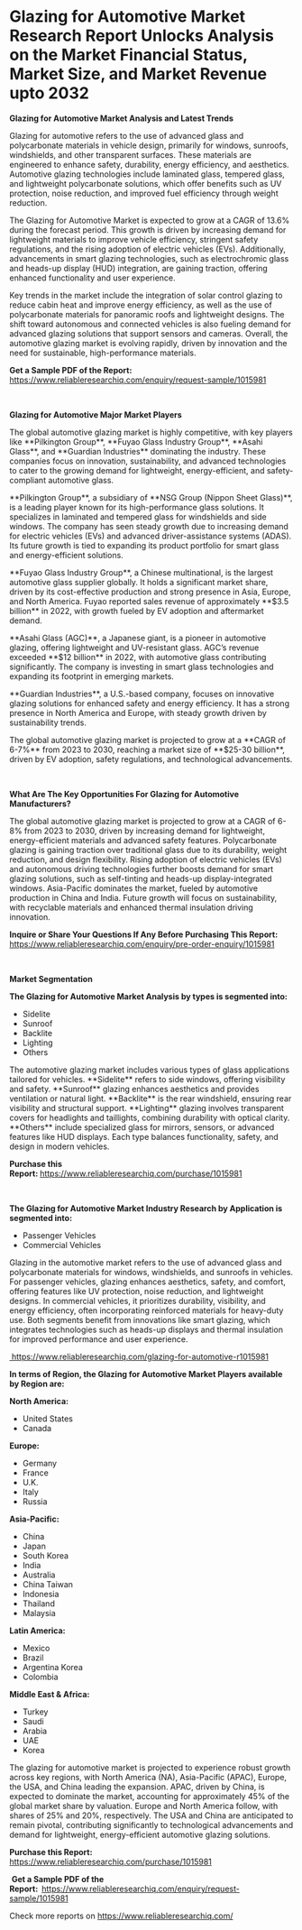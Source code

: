 <p><h1>Glazing for Automotive Market Research Report Unlocks Analysis on the Market Financial Status, Market Size, and Market Revenue upto 2032</h1></p><p><strong>Glazing for Automotive Market Analysis and Latest Trends</strong></p>
<p><p>Glazing for automotive refers to the use of advanced glass and polycarbonate materials in vehicle design, primarily for windows, sunroofs, windshields, and other transparent surfaces. These materials are engineered to enhance safety, durability, energy efficiency, and aesthetics. Automotive glazing technologies include laminated glass, tempered glass, and lightweight polycarbonate solutions, which offer benefits such as UV protection, noise reduction, and improved fuel efficiency through weight reduction.</p><p>The Glazing for Automotive Market is expected to grow at a CAGR of 13.6% during the forecast period. This growth is driven by increasing demand for lightweight materials to improve vehicle efficiency, stringent safety regulations, and the rising adoption of electric vehicles (EVs). Additionally, advancements in smart glazing technologies, such as electrochromic glass and heads-up display (HUD) integration, are gaining traction, offering enhanced functionality and user experience.</p><p>Key trends in the market include the integration of solar control glazing to reduce cabin heat and improve energy efficiency, as well as the use of polycarbonate materials for panoramic roofs and lightweight designs. The shift toward autonomous and connected vehicles is also fueling demand for advanced glazing solutions that support sensors and cameras. Overall, the automotive glazing market is evolving rapidly, driven by innovation and the need for sustainable, high-performance materials.</p></p>
<p><strong>Get a Sample PDF of the Report:&nbsp;</strong> <a href="https://www.reliableresearchiq.com/enquiry/request-sample/1015981?utm_campaign=1720&utm_medium=2&utm_source=Github&utm_content=ia&utm_term=22012025&utm_id=glazing-for-automotive">https://www.reliableresearchiq.com/enquiry/request-sample/1015981</a></p>
<p>&nbsp;</p>
<p><strong>Glazing for Automotive Major Market Players</strong></p>
<p><p>The global automotive glazing market is highly competitive, with key players like **Pilkington Group**, **Fuyao Glass Industry Group**, **Asahi Glass**, and **Guardian Industries** dominating the industry. These companies focus on innovation, sustainability, and advanced technologies to cater to the growing demand for lightweight, energy-efficient, and safety-compliant automotive glass.</p><p>**Pilkington Group**, a subsidiary of **NSG Group (Nippon Sheet Glass)**, is a leading player known for its high-performance glass solutions. It specializes in laminated and tempered glass for windshields and side windows. The company has seen steady growth due to increasing demand for electric vehicles (EVs) and advanced driver-assistance systems (ADAS). Its future growth is tied to expanding its product portfolio for smart glass and energy-efficient solutions.</p><p>**Fuyao Glass Industry Group**, a Chinese multinational, is the largest automotive glass supplier globally. It holds a significant market share, driven by its cost-effective production and strong presence in Asia, Europe, and North America. Fuyao reported sales revenue of approximately **$3.5 billion** in 2022, with growth fueled by EV adoption and aftermarket demand.</p><p>**Asahi Glass (AGC)**, a Japanese giant, is a pioneer in automotive glazing, offering lightweight and UV-resistant glass. AGC’s revenue exceeded **$12 billion** in 2022, with automotive glass contributing significantly. The company is investing in smart glass technologies and expanding its footprint in emerging markets.</p><p>**Guardian Industries**, a U.S.-based company, focuses on innovative glazing solutions for enhanced safety and energy efficiency. It has a strong presence in North America and Europe, with steady growth driven by sustainability trends.</p><p>The global automotive glazing market is projected to grow at a **CAGR of 6-7%** from 2023 to 2030, reaching a market size of **$25-30 billion**, driven by EV adoption, safety regulations, and technological advancements.</p></p>
<p>&nbsp;</p>
<p><strong>What Are The Key Opportunities For Glazing for Automotive Manufacturers?</strong></p>
<p><p>The global automotive glazing market is projected to grow at a CAGR of 6-8% from 2023 to 2030, driven by increasing demand for lightweight, energy-efficient materials and advanced safety features. Polycarbonate glazing is gaining traction over traditional glass due to its durability, weight reduction, and design flexibility. Rising adoption of electric vehicles (EVs) and autonomous driving technologies further boosts demand for smart glazing solutions, such as self-tinting and heads-up display-integrated windows. Asia-Pacific dominates the market, fueled by automotive production in China and India. Future growth will focus on sustainability, with recyclable materials and enhanced thermal insulation driving innovation.</p></p>
<p><strong>Inquire or Share Your Questions If Any Before Purchasing This Report:</strong> <a href="https://www.reliableresearchiq.com/enquiry/pre-order-enquiry/1015981?utm_campaign=1720&utm_medium=2&utm_source=Github&utm_content=ia&utm_term=22012025&utm_id=glazing-for-automotive">https://www.reliableresearchiq.com/enquiry/pre-order-enquiry/1015981</a></p>
<p>&nbsp;</p>
<p><strong>Market Segmentation</strong></p>
<p><strong>The Glazing for Automotive Market Analysis by types is segmented into:</strong></p>
<p><ul><li>Sidelite</li><li>Sunroof</li><li>Backlite</li><li>Lighting</li><li>Others</li></ul></p>
<p><p>The automotive glazing market includes various types of glass applications tailored for vehicles. **Sidelite** refers to side windows, offering visibility and safety. **Sunroof** glazing enhances aesthetics and provides ventilation or natural light. **Backlite** is the rear windshield, ensuring rear visibility and structural support. **Lighting** glazing involves transparent covers for headlights and taillights, combining durability with optical clarity. **Others** include specialized glass for mirrors, sensors, or advanced features like HUD displays. Each type balances functionality, safety, and design in modern vehicles.</p></p>
<p><strong>Purchase this Report:&nbsp;</strong><a href="https://www.reliableresearchiq.com/purchase/1015981?utm_campaign=1720&utm_medium=2&utm_source=Github&utm_content=ia&utm_term=22012025&utm_id=glazing-for-automotive">https://www.reliableresearchiq.com/purchase/1015981</a></p>
<p>&nbsp;</p>
<p><strong>The Glazing for Automotive Market Industry Research by Application is segmented into:</strong></p>
<p><ul><li>Passenger Vehicles</li><li>Commercial Vehicles</li></ul></p>
<p><p>Glazing in the automotive market refers to the use of advanced glass and polycarbonate materials for windows, windshields, and sunroofs in vehicles. For passenger vehicles, glazing enhances aesthetics, safety, and comfort, offering features like UV protection, noise reduction, and lightweight designs. In commercial vehicles, it prioritizes durability, visibility, and energy efficiency, often incorporating reinforced materials for heavy-duty use. Both segments benefit from innovations like smart glazing, which integrates technologies such as heads-up displays and thermal insulation for improved performance and user experience.</p></p>
<p><a href="https://www.reliableresearchiq.com/glazing-for-automotive-r1015981?utm_campaign=1720&utm_medium=2&utm_source=Github&utm_content=ia&utm_term=22012025&utm_id=glazing-for-automotive">&nbsp;https://www.reliableresearchiq.com/glazing-for-automotive-r1015981</a></p>
<p><strong>In terms of Region, the Glazing for Automotive Market Players available by Region are:</strong></p>
<p>
    <p> <strong> North America: </strong>
        <ul>
            <li>United States</li>
            <li>Canada</li>
        </ul>
        </p> 
    <p> <strong> Europe: </strong>
        <ul>
            <li>Germany</li>
            <li>France</li>
            <li>U.K.</li>
            <li>Italy</li>
            <li>Russia</li>
        </ul>
        </p> 
    <p> <strong> Asia-Pacific: </strong>
        <ul>
            <li>China</li>
            <li>Japan</li>
            <li>South Korea</li>
            <li>India</li>
            <li>Australia</li>
            <li>China Taiwan</li>
            <li>Indonesia</li>
            <li>Thailand</li>
            <li>Malaysia</li>
        </ul>
        </p> 
    <p> <strong> Latin America: </strong>
        <ul>
            <li>Mexico</li>
            <li>Brazil</li>
            <li>Argentina Korea</li>
            <li>Colombia</li>
        </ul>
        </p> 
    <p> <strong> Middle East & Africa: </strong>
        <ul>
            <li>Turkey</li>
            <li>Saudi</li>
            <li>Arabia</li>
            <li>UAE</li>
            <li>Korea</li>
        </ul>
    </p>
    </p>
<p><p>The glazing for automotive market is projected to experience robust growth across key regions, with North America (NA), Asia-Pacific (APAC), Europe, the USA, and China leading the expansion. APAC, driven by China, is expected to dominate the market, accounting for approximately 45% of the global market share by valuation. Europe and North America follow, with shares of 25% and 20%, respectively. The USA and China are anticipated to remain pivotal, contributing significantly to technological advancements and demand for lightweight, energy-efficient automotive glazing solutions.</p></p>
<p><strong>Purchase this Report: </strong><a href="https://www.reliableresearchiq.com/purchase/1015981?utm_campaign=1720&utm_medium=2&utm_source=Github&utm_content=ia&utm_term=22012025&utm_id=glazing-for-automotive">https://www.reliableresearchiq.com/purchase/1015981</a></p>
<p>&nbsp;<strong>Get a Sample PDF of the Report:&nbsp;&nbsp;</strong><a href="https://www.reliableresearchiq.com/enquiry/request-sample/1015981?utm_campaign=1720&utm_medium=2&utm_source=Github&utm_content=ia&utm_term=22012025&utm_id=glazing-for-automotive">https://www.reliableresearchiq.com/enquiry/request-sample/1015981</a></p>
<p><strong></strong></p>
<p>Check more reports on <a href="https://www.reliableresearchiq.com/?utm_campaign=1720&utm_medium=2&utm_source=Github&utm_content=ia&utm_term=22012025&utm_id=glazing-for-automotive">https://www.reliableresearchiq.com/</a></p>